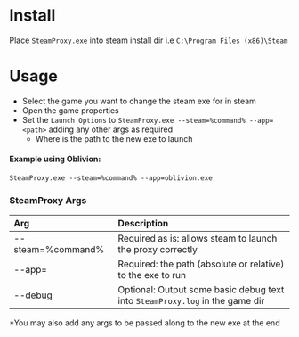 # Install
Place `SteamProxy.exe` into steam install dir i.e `C:\Program Files (x86)\Steam` 

# Usage
 * Select the game you want to change the steam exe for in steam
 * Open the game properties
 * Set the `Launch Options` to `SteamProxy.exe --steam=%command% --app=<path>` adding any other args as required
   * Where <path> is the path to the new exe to launch

#### Example using Oblivion:
`SteamProxy.exe --steam=%command% --app=oblivion.exe`

### SteamProxy Args

| Arg               | Description       |
| :---------------- | :---------------- |
| --steam=%command% | Required as is: allows steam to launch the proxy correctly |
| --app=<path> | Required: the path (absolute or relative) to the exe to run |
| --debug | Optional: Output some basic debug text into `SteamProxy.log` in the game dir |

*You may also add any args to be passed along to the new exe at the end

